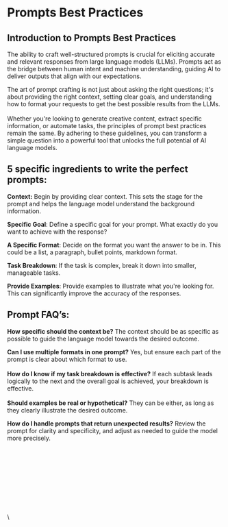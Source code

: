 # Prompts Best Practices

## Introduction to Prompts Best Practices

The ability to craft well-structured prompts is crucial for eliciting accurate and relevant responses from large language models (LLMs). Prompts act as the bridge between human intent and machine understanding, guiding AI to deliver outputs that align with our expectations.&#x20;

The art of prompt crafting is not just about asking the right questions; it's about providing the right context, setting clear goals, and understanding how to format your requests to get the best possible results from the LLMs.\
\
Whether you're looking to generate creative content, extract specific information, or automate tasks, the principles of prompt best practices remain the same. By adhering to these guidelines, you can transform a simple question into a powerful tool that unlocks the full potential of AI language models.

## **5 specific ingredients to write the perfect prompts:**

**Context:** Begin by providing clear context. This sets the stage for the prompt and helps the language model understand the background information.

**Specific Goal**: Define a specific goal for your prompt. What exactly do you want to achieve with the response?

**A Specific Format**:  Decide on the format you want the answer to be in. This could be a list, a paragraph, bullet points, markdown format.

**Task Breakdown**: If the task is complex, break it down into smaller, manageable tasks.

**Provide Examples**: Provide examples to illustrate what you're looking for. This can significantly improve the accuracy of the responses.

## **Prompt FAQ’s:**

**How specific should the context be?**  The context should be as specific as possible to guide the language model towards the desired outcome.

**Can I use multiple formats in one prompt?**  Yes, but ensure each part of the prompt is clear about which format to use.\
\
**How do I know if my task breakdown is effective?**  If each subtask leads logically to the next and the overall goal is achieved, your breakdown is effective.\
\
**Should examples be real or hypothetical?**  They can be either, as long as they clearly illustrate the desired outcome.

**How do I handle prompts that return unexpected results?**  Review the prompt for clarity and specificity, and adjust as needed to guide the model more precisely.

\
\
\
\
\
\
\
\
\
\
